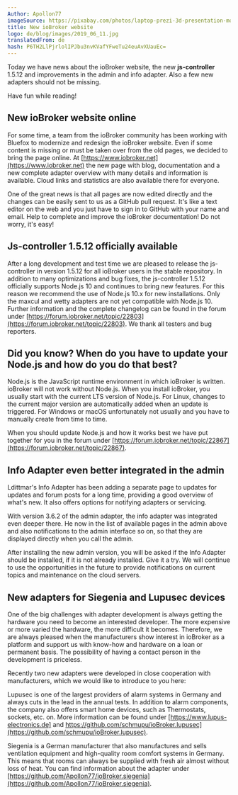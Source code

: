 ```yaml
---
Author: Apollon77
imageSource: https://pixabay.com/photos/laptop-prezi-3d-presentation-mockup-2411303/
title: New ioBroker website
logo: de/blog/images/2019_06_11.jpg
translatedFrom: de
hash: P6TH2LlPjrlolIPJbu3nvKVafYFweTu24euAvXUauEc=
---
```

Today we have news about the ioBroker website, the new **js-controller** 1.5.12 and improvements in the admin and info adapter.
Also a few new adapters should not be missing.
<!-- SOURCE: 846214 Heute haben wir Neuigkeiten zur ioBroker-Webseite, dem neuen **js-controller** 1.5.12 und zu Verbesserungen im Admin- und Info-Adapter.
Auch ein paar neue Adapter dürfen natürlich nicht fehlen. -->

Have fun while reading!
<!-- SOURCE: 376044 Have fun while reading! -->

## New ioBroker website online
<!-- SOURCE: 752956 ## New ioBroker website online -->
For some time, a team from the ioBroker community has been working with Bluefox to modernize and redesign the ioBroker website.
Even if some content is missing or must be taken over from the old pages, we decided to bring the page online.
At [https://www.iobroker.net](https://www.iobroker.net) the new page with blog, documentation and a new complete adapter overview with many details and information is available. Cloud links and statistics are also available there for everyone.
<!-- SOURCE: 244100 For some time, a team from the ioBroker community has been working with Bluefox to modernize and redesign the ioBroker website.
Even if some content is missing or must be taken over from the old pages, we decided to bring the page online.
At http://www.iobroker.net the new page with blog, documentation and a new complete adapter overview with many details and information is available. Cloud links and statistics are also available there for everyone. -->

One of the great news is that all pages are now edited directly and the changes can be easily sent to us as a GitHub pull request. It's like a text editor on the web and you just have to sign in to GitHub with your name and email. Help to complete and improve the ioBroker documentation! Do not worry, it's easy!
<!-- SOURCE: 433173 One of the great news is that all pages are now edited directly and the changes can be easily sent to us as a GitHub pull request. It's like a text editor on the web and you just have to sign in to GitHub with your name and email. Help to complete and improve the ioBroker documentation! Do not worry, it's easy! -->

## Js-controller 1.5.12 officially available
<!-- SOURCE: 134404 ## Js-controller 1.5.12 offiziell verfügbar -->
After a long development and test time we are pleased to release the js-controller in version 1.5.12 for all ioBroker users in the stable repository. In addition to many optimizations and bug fixes, the js-controller 1.5.12 officially supports Node.js 10 and continues to bring new features. For this reason we recommend the use of Node.js 10.x for new installations.
Only the maxcul and wetty adapters are not yet compatible with Node.js 10.
Further information and the complete changelog can be found in the forum under [https://forum.iobroker.net/topic/22803](https://forum.iobroker.net/topic/22803).
We thank all testers and bug reporters.
<!-- SOURCE: 775453 After a long development and test time we are pleased to release the js-controller in version 1.5.12 for all ioBroker users in the stable repository. In addition to many optimizations and bug fixes, the js-controller 1.5.12 officially supports Node.js 10 and continues to bring new features. For this reason we recommend the use of Node.js 10.x for new installations.
Only the maxcul and wetty adapters are not yet compatible with Node.js 10.
Further information and the complete changelog can be found in the forum under §§LLLLL_0§§.
We thank all testers and bug reporters. -->

## Did you know? When do you have to update your Node.js and how do you do that best?
<!-- SOURCE: 148286 ## Did you know? When do you have to update your Node.js and how do you do that best? -->
Node.js is the JavaScript runtime environment in which ioBroker is written.
ioBroker will not work without Node.js. When you install ioBroker, you usually start with the current LTS version of Node.js.
For Linux, changes to the current major version are automatically added when an update is triggered.
For Windows or macOS unfortunately not usually and you have to manually create from time to time.
<!-- SOURCE: 479342 Node.js is the JavaScript runtime environment in which ioBroker is written.
ioBroker will not work without Node.js. When you install ioBroker, you usually start with the current LTS version of Node.js.
For Linux, changes to the current major version are automatically added when an update is triggered.
For Windows or macOS unfortunately not usually and you have to manually create from time to time. -->

When you should update Node.js and how it works best we have put together for you in the forum under [https://forum.iobroker.net/topic/22867](https://forum.iobroker.net/topic/22867).
<!-- SOURCE: 383718 When you should update Node.js and how it works best we have put together for you in the forum under §§LLLLL_0§§. -->

## Info Adapter even better integrated in the admin
<!-- SOURCE: 723688 ## Info Adapter even better integrated in the admin -->
Ldittmar's Info Adapter has been adding a separate page to updates for updates and forum posts for a long time, providing a good overview of what's new.
It also offers options for notifying adapters or servicing.
<!-- SOURCE: 656642 Ldittmar's Info Adapter has been adding a separate page to updates for updates and forum posts for a long time, providing a good overview of what's new.
It also offers options for notifying adapters or servicing. -->

With version 3.6.2 of the admin adapter, the info adapter was integrated even deeper there.
He now in the list of available pages in the admin above and also notifications to the admin interface so on, so that they are displayed directly when you call the admin.
<!-- SOURCE: 158912 With version 3.6.2 of the admin adapter, the info adapter was integrated even deeper there.
He now in the list of available pages in the admin above and also notifications to the admin interface so on, so that they are displayed directly when you call the admin. -->

After installing the new admin version, you will be asked if the Info Adapter should be installed, if it is not already installed. Give it a try. We will continue to use the opportunities in the future to provide notifications on current topics and maintenance on the cloud servers.
<!-- SOURCE: 702573 After installing the new admin version, you will be asked if the Info Adapter should be installed, if it is not already installed. Give it a try. We will continue to use the opportunities in the future to provide notifications on current topics and maintenance on the cloud servers. -->

## New adapters for Siegenia and Lupusec devices
<!-- SOURCE: 674248 ## New adapters for Siegenia and Lupusec devices -->
One of the big challenges with adapter development is always getting the hardware you need to become an interested developer. The more expensive or more varied the hardware, the more difficult it becomes. Therefore, we are always pleased when the manufacturers show interest in ioBroker as a platform and support us with know-how and hardware on a loan or permanent basis.
The possibility of having a contact person in the development is priceless.
<!-- SOURCE: 646567 One of the big challenges with adapter development is always getting the hardware you need to become an interested developer. The more expensive or more varied the hardware, the more difficult it becomes. Therefore, we are always pleased when the manufacturers show interest in ioBroker as a platform and support us with know-how and hardware on a loan or permanent basis.
The possibility of having a contact person in the development is priceless. -->

Recently two new adapters were developed in close cooperation with manufacturers, which we would like to introduce to you here:
<!-- SOURCE: 676062 Recently two new adapters were developed in close cooperation with manufacturers, which we would like to introduce to you here: -->

Lupusec is one of the largest providers of alarm systems in Germany and always cuts in the lead in the annual tests. In addition to alarm components, the company also offers smart home devices, such as Thermostats, sockets, etc. on. More information can be found under [https://www.lupus-electronics.de] and https://github.com/schmupu/ioBroker.lupusec](https://github.com/schmupu/ioBroker.lupusec).
<!-- SOURCE: 391145 Lupusec is one of the largest providers of alarm systems in Germany and always cuts in the lead in the annual tests. In addition to alarm components, the company also offers smart home devices, such as Thermostats, sockets, etc. on. More information can be found under §§LLLLL_0§§. -->

Siegenia is a German manufacturer that also manufactures and sells ventilation equipment and high-quality room comfort systems in Germany.
This means that rooms can always be supplied with fresh air almost without loss of heat.
You can find information about the adapter under [https://github.com/Apollon77/ioBroker.siegenia](https://github.com/Apollon77/ioBroker.siegenia).
<!-- SOURCE: 897663 Siegenia is a German manufacturer that also manufactures and sells ventilation equipment and high-quality room comfort systems in Germany.
This means that rooms can always be supplied with fresh air almost without loss of heat.
You can find information about the adapter under §§LLLLL_0§§. -->